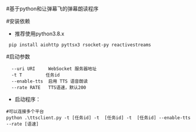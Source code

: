 #基于python和让弹幕飞的弹幕朗读程序

#安装依赖
- 推荐使用python3.8.x
```
 pip install aiohttp pyttsx3 rsocket-py reactivestreams

```
#启动参数
```
  --uri URI     WebSocket 服务器地址
  -t T         任务id
  --enable-tts  启用 TTS 语音朗读
  --rate RATE   TTS语速，默认200
```
- 启动程序：
```
#可以连接多个平台
python .\ttsclient.py -t [任务id] -t  [任务id] -t  [任务id] --enable-tts --rate [语速]
```